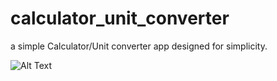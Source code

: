 # calculator_unit_converter

a simple Calculator/Unit converter app designed for simplicity.

![Alt Text](/screenshots/Calc_UnitConverter1.jpg?raw=true "Working version of non-complete app")
